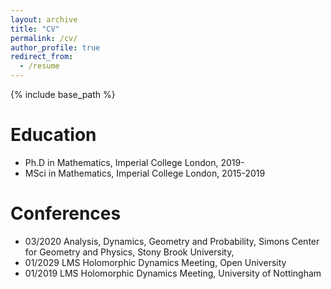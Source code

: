 ```yaml
---
layout: archive
title: "CV"
permalink: /cv/
author_profile: true
redirect_from:
  - /resume
---
```


{% include base_path %}

Education
======
* Ph.D in Mathematics, Imperial College London, 2019-
* MSci in Mathematics, Imperial College London, 2015-2019
  
Conferences
======
* 03/2020 Analysis, Dynamics, Geometry and Probability, Simons Center for Geometry and Physics, Stony Brook University,
* 01/2029 LMS Holomorphic Dynamics Meeting, Open University
* 01/2019 LMS Holomorphic Dynamics Meeting, University of Nottingham

